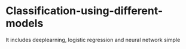# Classification-using-different-models
It includes deeplearning, logistic regression and neural network simple
